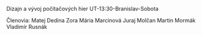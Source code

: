 Dizajn a vývoj počítačových hier UT-13:30-Branislav-Sobota

Členovia:
Matej Dedina
Zora Mária Marcinová
Juraj Molčan
Martin Mormák
Vladimír Rusnák

